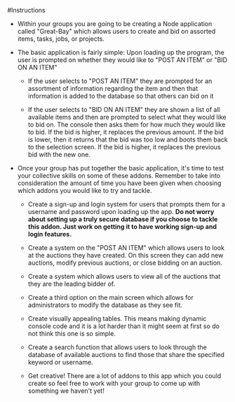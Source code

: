 #Instructions

* Within your groups you are going to be creating a Node application called "Great-Bay" which allows users to create and bid on assorted items, tasks, jobs, or projects.

* The basic application is fairly simple: Upon loading up the program, the user is prompted on whether they would like to "POST AN ITEM" or "BID ON AN ITEM"

  * If the user selects to "POST AN ITEM" they are prompted for an assortment of information regarding the item and then that information is added to the database so that others can bid on it

  * If the user selects to "BID ON AN ITEM" they are shown a list of all available items and then are prompted to select what they would like to bid on. The console then asks them for how much they would like to bid. If the bid is higher, it replaces the previous amount. If the bid is lower, then it returns that the bid was too low and boots them back to the selection screen. If the bid is higher, it replaces the previous bid with the new one.

* Once your group has put together the basic application, it's time to test your collective skills on some of these addons. Remember to take into consideration the amount of time you have been given when choosing which addons you would like to try and tackle.
  
  * Create a sign-up and login system for users that prompts them for a username and password upon loading up the app. **Do not worry about setting up a truly secure database if you choose to tackle this addon. Just work on getting it to have working sign-up and login features.**

  * Create a system on the "POST AN ITEM" which allows users to look at the auctions they have created. On this screen they can add new auctions, modify previous auctions, or close bidding on an auction.

  * Create a system which allows users to view all of the auctions that they are the leading bidder of.

  * Create a third option on the main screen which allows for administrators to modify the database as they see fit.

  * Create visually appealing tables. This means making dynamic console code and it is a lot harder than it might seem at first so do not think this one is so simple.

  * Create a search function that allows users to look through the database of available auctions to find those that share the specified keyword or username.

  * Get creative! There are a lot of addons to this app which you could create so feel free to work with your group to come up with something we haven't yet!